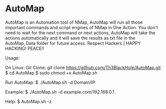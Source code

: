 # AutoMap
AutoMap is an Automation tool of NMap, AutoMap will run all those important commands and script engines of NMap in One Action. You don't need to wait for the next command or next actions, AutoMap will take the actions automatically and it will save the results as txt file in the AutoMap_Data folder for future access. Respect Hackers | HAPPY HACKING!  PEACE!!

Usage:

On Linux:
Git Clone: git clone https://github.com/Th3BlackHole/AutoMap.git
$ cd AutoMap
$ sudo chmod +x AutoMap.sh

Run AutoMap:
$ ./AutoMap.sh -d Domain/IP

Example:
$ ./AutoMap.sh -d example.com/192.168.0.1

Help:
$ AutoMap.sh -z
